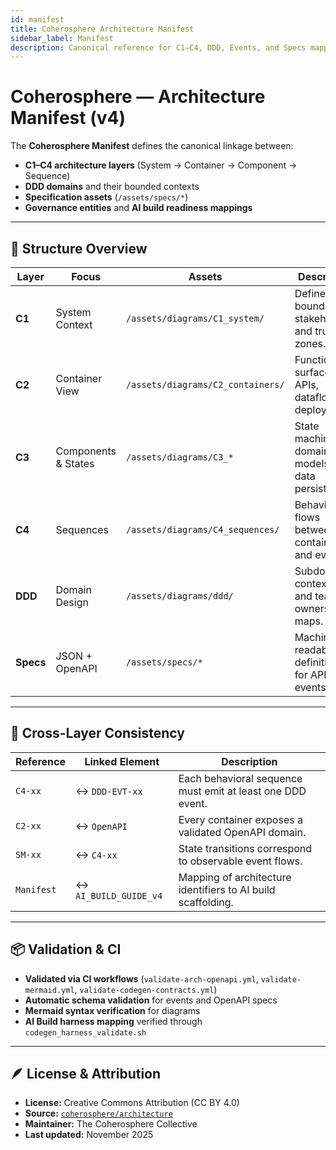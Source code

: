 ```yaml
---
id: manifest
title: Coherosphere Architecture Manifest
sidebar_label: Manifest
description: Canonical reference for C1–C4, DDD, Events, and Specs mapping within the Coherosphere architecture.
---
```


# Coherosphere — Architecture Manifest (v4)

The **Coherosphere Manifest** defines the canonical linkage between:
- **C1–C4 architecture layers** (System → Container → Component → Sequence)
- **DDD domains** and their bounded contexts
- **Specification assets** (`/assets/specs/*`)
- **Governance entities** and **AI build readiness mappings**

---

## 🧭 Structure Overview

| Layer | Focus | Assets | Description |
|-------|--------|---------|-------------|
| **C1** | System Context | `/assets/diagrams/C1_system/` | Defines boundaries, stakeholders, and trust zones. |
| **C2** | Container View | `/assets/diagrams/C2_containers/` | Functional surface: APIs, dataflow, deployment. |
| **C3** | Components & States | `/assets/diagrams/C3_*` | State machines, domain models, and data persistence. |
| **C4** | Sequences | `/assets/diagrams/C4_sequences/` | Behavioral flows between containers and events. |
| **DDD** | Domain Design | `/assets/diagrams/ddd/` | Subdomains, contexts, and team ownership maps. |
| **Specs** | JSON + OpenAPI | `/assets/specs/*` | Machine-readable definitions for APIs and events. |

---

## 🧩 Cross-Layer Consistency

| Reference | Linked Element | Description |
|------------|----------------|-------------|
| `C4-xx` | ↔ `DDD-EVT-xx` | Each behavioral sequence must emit at least one DDD event. |
| `C2-xx` | ↔ `OpenAPI` | Every container exposes a validated OpenAPI domain. |
| `SM-xx` | ↔ `C4-xx` | State transitions correspond to observable event flows. |
| `Manifest` | ↔ `AI_BUILD_GUIDE_v4` | Mapping of architecture identifiers to AI build scaffolding. |

---

## 📦 Validation & CI

- **Validated via CI workflows** (`validate-arch-openapi.yml`, `validate-mermaid.yml`, `validate-codegen-contracts.yml`)
- **Automatic schema validation** for events and OpenAPI specs
- **Mermaid syntax verification** for diagrams
- **AI Build harness mapping** verified through `codegen_harness_validate.sh`

---

## 🪶 License & Attribution

- **License:** Creative Commons Attribution (CC BY 4.0)  
- **Source:** [`coherosphere/architecture`](https://github.com/coherosphere/architecture)  
- **Maintainer:** The Coherosphere Collective  
- **Last updated:** November 2025
